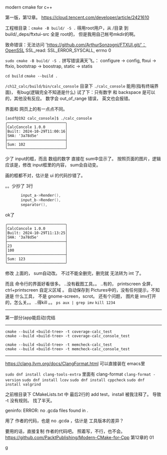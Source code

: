 
modern cmake for c++

第一版，第12章。
https://cloud.tencent.com/developer/article/2421610



工程根目录：`cmake -B build/ -S .`  得用root用户，从 /目录 到 build/_deps/ftxtui-src 全是 root的， 但是我用自己帐号mkdir的啊。


致命错误：无法访问 'https://github.com/ArthurSonzogni/FTXUI.git/'：OpenSSL SSL_read: SSL_ERROR_SYSCALL, errno 0

`sudo cmake -B build/ -S .`
拼写错误满天飞。： configure -> config,  ftxui -> ftxio, bootstrap -> boostrap, static -> statis

`cd build`
`cmake --build .`

`/ch12_calc/build/bin/calc_console` 目录下 `./calc_console`
能用(指有终端界面)，
有bug(逻辑完全不知道是什么)
试了下：只有数字 和 backspace 是可以的，其他没有反应。
数字会 out_of_range 错误， 英文也会报错。

界面和 网页上的有一点点不同。
```text
[asdf@192 calc_console]$ ./calc_console 
╭──────────────────────────╮
│CalcConcole 1.0.0         │
│Built: 2024-10-29T11:00:16│
│SHA: '3a78d5e'            │
├──────────────────────────┤
│Sum: 102                  │
╰──────────────────────────╯
```
少了 input的框，而且 数组的数字 直接在 sum中显示了。
按照页面的图片，逻辑应该是，修改 input框里的内容， sum会自动变。


画的框都不对，估计是 ui 的代码抄错了。

。。少抄了 3行
```C++
       input_a->Render(),
       input_b->Render(),
       separator(),
```

ok了
```text
╭──────────────────────────╮
│CalcConcole 1.0.0         │
│Built: 2024-10-29T11:13:25│
│SHA: '3a78d5e'            │
├──────────────────────────┤
│23                        │
│100                       │
├──────────────────────────┤
│Sum: 123                  │
╰──────────────────────────╯
```
修改 上面的， sum自动改。 不过不能全删完，删完就 无法转为 int 了。

而且 命令行的界面好看很多。 ..没有截图工具。。
..有的， printscreen 全屏， ctrl+printscreen 自定义区域 。 自动保存到 Pictures中的，没有任何提示，不知道是 什么工具， 不是 gnome-screen，scrot。
还有个问题， 图片是 imv打开的，怎么关。。
..得kill 。。 `ps aux | grep imv`  `kill 1234`

---

第一部分(app能启动)完结


---

```
cmake --build <build-tree> -t coverage-calc_test
cmake --build <build-tree> -t coverage-calc_console_test
```



```
cmake --build <build-tree> -t memcheck-calc_test
cmake --build <build-tree> -t memcheck-calc_console_test
```


---

https://clang.llvm.org/docs/ClangFormat.html
可以直接装在 emacs里


`sudo dnf install clang-tools-extra` 里面有 clang-format
`clang-format -version`
`sudo dnf install lcov`
`sudo dnf install cppcheck`
`sudo dnf install valgrind`



之前根目录下 CMakeLists.txt 中 最后2行的 add test，install 被我注释了。
导致 -t 没有规则。
找了半天。






geninfo: ERROR: no .gcda files found in .




用了 作者的代码，也是 no .gcda ，估计是 工具版本的差异？

要用的话，直接复制 作者的代码吧。 照着写，不行，也不会。
https://github.com/PacktPublishing/Modern-CMake-for-Cpp
第12章的 01


g


